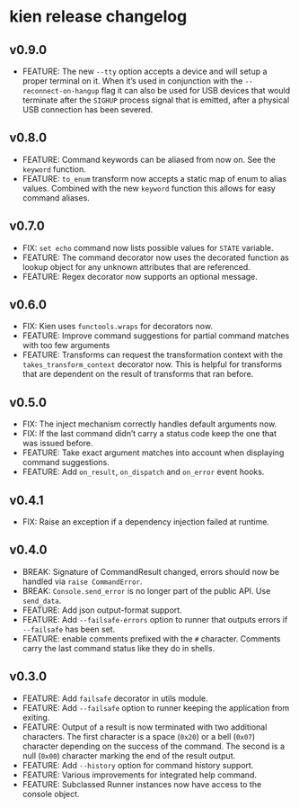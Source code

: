 # kien release changelog

## v0.9.0

* FEATURE: The new `--tty` option accepts a device and will setup a proper terminal on it.
           When it’s used in conjunction with the `--reconnect-on-hangup` flag it can
           also be used for USB devices that would terminate after the `SIGHUP` process
           signal that is emitted, after a physical USB connection has been severed. 

## v0.8.0

* FEATURE: Command keywords can be aliased from now on. See the `keyword` function.
* FEATURE: `to_enum` transform now accepts a static map of enum to alias values. 
           Combined with the new `keyword` function this allows for easy 
           command aliases.  

## v0.7.0

* FIX:     `set echo` command now lists possible values for `STATE` variable.
* FEATURE: The command decorator now uses the decorated function as lookup object for 
           any unknown attributes that are referenced.
* FEATURE: Regex decorator now supports an optional message.

## v0.6.0

* FIX:     Kien uses `functools.wraps` for decorators now.
* FEATURE: Improve command suggestions for partial command matches with too few arguments
* FEATURE: Transforms can request the transformation context with the `takes_transform_context` 
           decorator now. This is helpful for transforms that are dependent on the result of
           transforms that ran before.

## v0.5.0

* FIX:     The inject mechanism correctly handles default arguments now.
* FIX:     If the last command didn’t carry a status code keep the one that was issued before.
* FEATURE: Take exact argument matches into account when displaying command suggestions.
* FEATURE: Add `on_result`, `on_dispatch` and `on_error` event hooks.

## v0.4.1

* FIX:     Raise an exception if a dependency injection failed at runtime.

## v0.4.0
  
* BREAK:   Signature of CommandResult changed, errors should now be handled 
           via `raise CommandError`.
* BREAK:   `Console.send_error` is no longer part of the public API. Use `send_data`.
* FEATURE: Add json output-format support.
* FEATURE: Add `--failsafe-errors` option to runner that outputs errors
           if `--failsafe` has been set.
* FEATURE: enable comments prefixed with the `#` character. Comments carry the last 
           command status like they do in shells.

## v0.3.0
  
* FEATURE: Add `failsafe` decorator in utils module.
* FEATURE: Add `--failsafe` option to runner keeping the application from exiting.
* FEATURE: Output of a result is now terminated with two additional characters.
           The first character is a space (`0x20`) or a bell (`0x07`) character depending
           on the success of the command. The second is a null (`0x00`) character marking
           the end of the result output.
* FEATURE: Add `--history` option for command history support.
* FEATURE: Various improvements for integrated help command.
* FEATURE: Subclassed Runner instances now have access to the console object.
